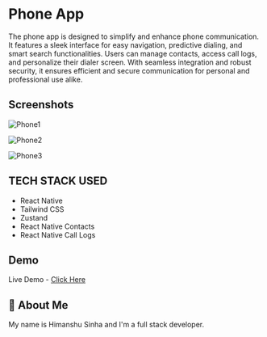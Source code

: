 # Phone App

The phone app is designed to simplify and enhance phone communication. It features a sleek interface for easy navigation, predictive dialing, and smart search functionalities. Users can manage contacts, access call logs, and personalize their dialer screen. With seamless integration and robust security, it ensures efficient and secure communication for personal and professional use alike.

## Screenshots

![Phone1](https://github.com/HimanshuS1nha/Phone-App/assets/97872929/7af671f5-f786-46da-a015-a303ea790d23)

![Phone2](https://github.com/HimanshuS1nha/Phone-App/assets/97872929/3baec646-db80-418e-916b-0e9ff2de329f)

![Phone3](https://github.com/HimanshuS1nha/Phone-App/assets/97872929/7de33e1b-f8d7-495e-a08b-bd856c1b984b)

## TECH STACK USED

- React Native
- Tailwind CSS
- Zustand
- React Native Contacts
- React Native Call Logs

## Demo

Live Demo - [Click Here](https://www.youtube.com/watch?v=fo54NrNzyfQ)

## 🚀 About Me

My name is Himanshu Sinha and I'm a full stack developer.
